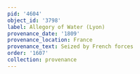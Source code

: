 ```yaml
---
pid: '4604'
object_id: '3798'
label: Allegory of Water (Lyon)
provenance_date: '1809'
provenance_location: France
provenance_text: Seized by French forces
order: '1607'
collection: provenance
---
```

